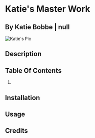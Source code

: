 # Katie's Master Work
  ## By Katie Bobbe | null
  ![Katie's Pic](https://avatars2.githubusercontent.com/u/38509741?v=4)
  ## Description

  

  ## Table Of Contents
  1.
  ## Installation
  ## Usage
  ## Credits 